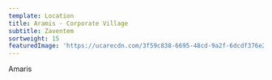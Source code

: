```yaml
---
template: Location
title: Aramis - Corporate Village
subtitle: Zaventem
sortweight: 15
featuredImage: 'https://ucarecdn.com/3f59c838-6695-48cd-9a2f-6dcdf376e2e8/'
---
```

Amaris
